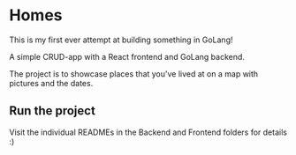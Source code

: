 # Homes

This is my first ever attempt at building something in GoLang!

A simple CRUD-app with a React frontend and GoLang backend.

The project is to showcase places that you've lived at on a map with pictures and the dates.

## Run the project

Visit the individual READMEs in the Backend and Frontend folders for details :)
